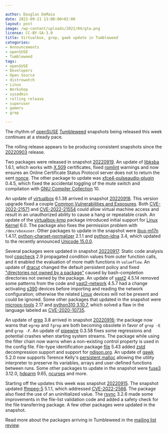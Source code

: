 ```yaml
---

author: Douglas DeMaio
date: 2022-09-21 13:00:00+02:00
layout: post
image: /wp-content/uploads/2021/04/gtw.png
license: CC-BY-SA-3.0
title: Virtualbox, grep, gawk update in Tumbleweed 
categories:
- Announcements
- openSUSE
- Tumbleweed
tags:
- openSUSE
- Developers
- Open Source
- distrowatch
- Linux
- Workshop
- sysadmin
- rolling release
- superuser
- gamers
- grep

---
```



The rhythm of [openSUSE](https://get.opensuse.org/) [Tumbleweed](https://get.opensuse.org/tumbleweed/) snapshots being released this week continues at a steady pace.

The rolling release appears to be producing consistent snapshots since the [20220903](https://lists.opensuse.org/archives/list/factory@lists.opensuse.org/thread/NGLGIEHGPWUYWF5WLPNNNFBR5K7Z3DJG/) release.

Two packages were released in snapshot [20220919](https://lists.opensuse.org/archives/list/factory@lists.opensuse.org/thread/FB3PBVZ4SB6HQ3DIC4CAQ4JYISOW5GQ7/). An update of [libksba](https://gnupg.org/software/libksba/index.html) 1.6.1, which works with [X.509](https://en.wikipedia.org/wiki/X.509) certificates, fixed [rpmlint](https://github.com/rpm-software-management/rpmlint) warnings and now ensures an Online Certificate Status Protocol server does not to return the sent [nonce](https://en.wikipedia.org/wiki/Cryptographic_nonce). The other package to update was [xfce4-pulseaudio-plugin](https://docs.xfce.org/panel-plugins/xfce4-pulseaudio-plugin/start) 0.4.5, which fixed the accidental toggling of the mute switch and compilation with [GNU Compiler Collection](https://gcc.gnu.org/) 10.

An update of [virtualbox](https://www.virtualbox.org/) 6.1.38 arrived in snapshot [20220918](https://lists.opensuse.org/archives/list/factory@lists.opensuse.org/thread/OJRDN6OHLCBTV7PG6V2EVZKC4PHLC5T6/). This version upgrade fixed a couple [Common Vulnerabilities and Exposures](https://en.wikipedia.org/wiki/Common_Vulnerabilities_and_Exposures). Both [CVE-2022-21571](https://www.suse.com/de-de/security/cve/CVE-2022-21571.html) and [CVE-2022-21554](https://www.suse.com/de-de/security/cve/CVE-2022-21554.html) could allow virtual machine access and result in an unauthorized ability to cause a hang or repeatable crash. An update of the [virtualbox-kmp](https://software.opensuse.org/package/virtualbox-kmp-default) package introduced initial support for [Linux Kernel](https://www.kernel.org/) 6.0. The package also fixes the permission problem with `/dev/vboxuser`. Other packages to update in the snapshot were [ibus-m17n](https://github.com/ibus/ibus-m17n) 1.4.17, [python-charset-normalizer](https://github.com/ousret/charset_normalizer) 2.1.1 and [python-idna](https://pypi.org/project/idna/) 3.4, which updated to the recently announced [Unicode 15.0.0](https://unicode.org/versions/Unicode15.0.0/).

Several packages were updated in snapshot [20220917](https://lists.opensuse.org/archives/list/factory@lists.opensuse.org/thread/L6BCPBL5VMOK2MGJCIWGA4A2ACDLNPCM/). Static code analysis tool [cppcheck](https://github.com/danmar/cppcheck) 2.9 propagated condition values from outer function calls, and it enabled the evaluation of more math functions in `valueflow`. An update of [dracut](https://github.com/dracutdevs/dracut) changed the default persistent policy and fixed ["directories not owned by a package"](https://forums.opensuse.org/showthread.php/464077-directories-not-owned-by-a-package) caused by bash-completion directories not owned by the package. An update of [yast2](https://github.com/yast/yast-yast2) 4.5.14 removed some patterns from the code and [yast2-network](https://github.com/yast/yast-network) 4.5.7 had a change activating [s390](https://en.wikipedia.org/wiki/IBM_System/390) devices before importing and reading the network configuration; otherwise the related [Linux](https://www.kernel.org/) devices will not be present and could be ignored. Some other packages that updated in the snapshot were [microos-tools](https://github.com/openSUSE/microos-tools) 2.17 and [python310 3.10.7](https://www.python.org/downloads/release/python-3107/), which solved a flaw in the language labeled as [CVE-2020-10735](https://www.suse.com/de-de/security/cve/CVE-2020-10735.html).

An update of [grep](https://www.gnu.org/software/grep/) 3.8 arrived in snapshot [20220916](https://lists.opensuse.org/archives/list/factory@lists.opensuse.org/thread/N3WFZ3GUTKOH466MTFG2PVQNL7L24D6C/); the package now warns that `egrep` and `fgrep` are both becoming obsolete in favor of `grep -E` and `grep -F`. An update of [pipewire](https://pipewire.org/) 0.3.58 fixes some regressions and potential crashes when starting system streams. The package while using the filter chain now warns when a non-existing control property is used in the config file. File-type identification package [file](https://www.darwinsys.com/file/) 5.43 added [zstd](https://facebook.github.io/zstd/) decompression support and support for [ndjson.org](http://ndjson.org/). An update of [gawk](https://www.gnu.org/software/gawk/) 5.2.0 now supports Terence Kelly's [persistent malloc](https://queue.acm.org/detail.cfm?id=3534855) allowing the utility interpreter to preserve its variables, arrays and user-defined functions between runs. Some other packages to update in the snapshot were [fuse3](https://github.com/libfuse/libfuse) 3.12.0, [hdparm](https://sourceforge.net/projects/hdparm/) 9.65, [ncurses](https://en.wikipedia.org/wiki/Ncurses) and more.

Starting off the updates this week was snapshot [20220915](https://lists.opensuse.org/archives/list/factory@lists.opensuse.org/thread/3SIOZZQ5YRGJZGYQGBKSS24N27RPOCRP/). The snapshot updated [ffmpeg-5](https://www.ffmpeg.org/) 5.1.1, which addressed [CVE-2022-2566](https://www.suse.com/security/cve/CVE-2022-2566.html). The package also fixed the use of an uninitialized value. The [rsync](https://rsync.samba.org/) 3.2.6 made some improvements in the file-list validation code and added a safety check for the file transferring package. A few other packages were updated in the snapshot. 

Read more about the packages arriving in Tumbleweed in the [mailing list review](https://lists.opensuse.org/archives/list/factory@lists.opensuse.org/).
 

<meta name="openSUSE, Tumbleweed, Developers, sysadmin, user, Open Source, rolling release, gamers, superuser, distrowatch, hacker, Linux, Kernel, grep, ffmpeg, cve, gawk, zstd, rpmlint, rsync, virtualbox" content="HTML,CSS,XML,JavaScript">
